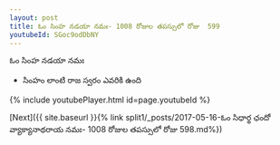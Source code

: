 ```yaml
---
layout: post
title: ఓం సింహ నడయా నమః- 1008 రోజుల తపస్సులో రోజు  599
youtubeId: SGoc9odDbNY
---
```

 
 
 ఓం సింహ నడయా నమః  
 
 -  సింహం లాంటి రాజ స్వరం ఎవరికి ఉంది 
 
  
 
  
 
 
 
 
 
 


{% include youtubePlayer.html id=page.youtubeId %}
 
[Next]({{ site.baseurl }}{% link  split1/_posts/2017-05-16-ఓం సిధార్థ ఛందో వ్యాక్యానాథరాయ నమః- 1008 రోజుల తపస్సులో రోజు  598.md%})
 
